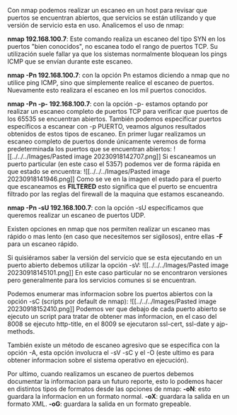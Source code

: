 Con nmap podemos realizar un escaneo en un host para revisar que puertos se encuentran abiertos, que servicios se están utilizando y que versión de servicio esta en uso.
Analicemos el uso de nmap:

**nmap 192.168.100.7**: Este comando realiza un escaneo del tipo SYN en los puertos "bien conocidos", no escanea todo el rango de puertos TCP. Su utilización suele fallar ya que los sistemas normalmente bloquean los pings ICMP que se envían durante este escaneo.

**nmap -Pn 192.168.100.7**: con la opción Pn estamos diciendo a nmap que no utilice ping ICMP, sino que simplemente realice el escaneo de puertos. Nuevamente esto realizara el escaneo en los mil puertos conocidos.

**nmap -Pn -p- 192.168.100.7**: con la opción -p- estamos optando por realizar un escaneo completo de puertos TCP para verificar que puertos de los 65535 se encuentran abiertos. También podemos especificar puertos específicos a escanear con -p PUERTO, veamos algunos resultados obtenidos de estos tipos de escaneo.
En primer lugar realizamos un escaneo completo de puertos donde únicamente veremos de forma predeterminada los puertos que se encuentran abiertos:
![[../../../Images/Pasted image 20230918142707.png]]
Si escaneamos un puerto particular (en este caso el 5357) podemos ver de forma rápida en que estado se encuentra:
![[../../../Images/Pasted image 20230918141946.png]]
Como se ve en la imagen el estado para el puerto que escaneamos es **FILTERED** esto significa que el puerto se encuentra filtrado por las reglas del firewall de la maquina que estamos escaneando.

**nmap -Pn -sU 192.168.100.7**: con la opción -sU especificamos que queremos realizar un escaneo de puertos UDP.

Existen opciones en nmap que nos permiten realizar un escaneo mas rápido o mas lento (en caso que necesitemos ser sigilosos), entre ellas **-F** para un escaneo rápido.

Si quisiéramos saber la versión del servicio que se esta ejecutando en un puerto abierto debemos utilizar la opción -sV:
![[../../../Images/Pasted image 20230918145101.png]]
En este caso particular no se encontraron versiones pero generalmente para los servicios comunes si se encuentran.

Podemos enumerar mas informacion sobre los puertos abiertos con la opción -sC (scripts por default de nmap):
![[../../../Images/Pasted image 20230918152410.png]]
Podemos ver que debajo de cada puerto abierto se ejecuto un script para tratar de obtener mas informacion, en el caso del 8008 se ejecuto http-title, en el 8009 se ejecutaron ssl-cert, ssl-date y ajp-methods.

También existe un método de escaneo agresivo que se especifica con la opción -A, esta opción involucra el -sV -sC y el -O (este ultimo es para obtener informacion sobre el sistema operativo en ejecución).

Por ultimo, cuando realizamos un escaneo de puertos debemos documentar la informacion para un futuro reporte, esto lo podemos hacer en distintos tipos de formatos desde las opciones de nmap:
**-oN**: esto guardara la informacion en un formato normal.
**-oX**: guardara la salida en un formato XML.
**-oG**: guardara la salida en un formato grepeable.
